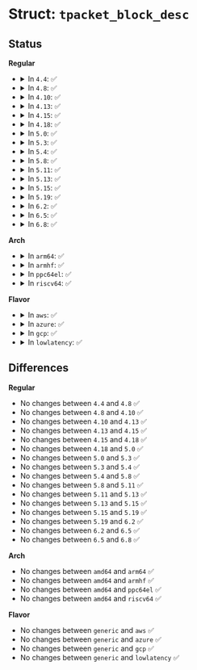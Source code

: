 # Struct: <code>tpacket_block_desc</code>

## Status
<b>Regular</b>
<ul>
<li>
<details>
<summary>In <code>4.4</code>: ✅</summary>

```c
struct tpacket_block_desc {
    __u32 version;
    __u32 offset_to_priv;
    union tpacket_bd_header_u hdr;
};
```
</details>
</li>
<li>
<details>
<summary>In <code>4.8</code>: ✅</summary>

```c
struct tpacket_block_desc {
    __u32 version;
    __u32 offset_to_priv;
    union tpacket_bd_header_u hdr;
};
```
</details>
</li>
<li>
<details>
<summary>In <code>4.10</code>: ✅</summary>

```c
struct tpacket_block_desc {
    __u32 version;
    __u32 offset_to_priv;
    union tpacket_bd_header_u hdr;
};
```
</details>
</li>
<li>
<details>
<summary>In <code>4.13</code>: ✅</summary>

```c
struct tpacket_block_desc {
    __u32 version;
    __u32 offset_to_priv;
    union tpacket_bd_header_u hdr;
};
```
</details>
</li>
<li>
<details>
<summary>In <code>4.15</code>: ✅</summary>

```c
struct tpacket_block_desc {
    __u32 version;
    __u32 offset_to_priv;
    union tpacket_bd_header_u hdr;
};
```
</details>
</li>
<li>
<details>
<summary>In <code>4.18</code>: ✅</summary>

```c
struct tpacket_block_desc {
    __u32 version;
    __u32 offset_to_priv;
    union tpacket_bd_header_u hdr;
};
```
</details>
</li>
<li>
<details>
<summary>In <code>5.0</code>: ✅</summary>

```c
struct tpacket_block_desc {
    __u32 version;
    __u32 offset_to_priv;
    union tpacket_bd_header_u hdr;
};
```
</details>
</li>
<li>
<details>
<summary>In <code>5.3</code>: ✅</summary>

```c
struct tpacket_block_desc {
    __u32 version;
    __u32 offset_to_priv;
    union tpacket_bd_header_u hdr;
};
```
</details>
</li>
<li>
<details>
<summary>In <code>5.4</code>: ✅</summary>

```c
struct tpacket_block_desc {
    __u32 version;
    __u32 offset_to_priv;
    union tpacket_bd_header_u hdr;
};
```
</details>
</li>
<li>
<details>
<summary>In <code>5.8</code>: ✅</summary>

```c
struct tpacket_block_desc {
    __u32 version;
    __u32 offset_to_priv;
    union tpacket_bd_header_u hdr;
};
```
</details>
</li>
<li>
<details>
<summary>In <code>5.11</code>: ✅</summary>

```c
struct tpacket_block_desc {
    __u32 version;
    __u32 offset_to_priv;
    union tpacket_bd_header_u hdr;
};
```
</details>
</li>
<li>
<details>
<summary>In <code>5.13</code>: ✅</summary>

```c
struct tpacket_block_desc {
    __u32 version;
    __u32 offset_to_priv;
    union tpacket_bd_header_u hdr;
};
```
</details>
</li>
<li>
<details>
<summary>In <code>5.15</code>: ✅</summary>

```c
struct tpacket_block_desc {
    __u32 version;
    __u32 offset_to_priv;
    union tpacket_bd_header_u hdr;
};
```
</details>
</li>
<li>
<details>
<summary>In <code>5.19</code>: ✅</summary>

```c
struct tpacket_block_desc {
    __u32 version;
    __u32 offset_to_priv;
    union tpacket_bd_header_u hdr;
};
```
</details>
</li>
<li>
<details>
<summary>In <code>6.2</code>: ✅</summary>

```c
struct tpacket_block_desc {
    __u32 version;
    __u32 offset_to_priv;
    union tpacket_bd_header_u hdr;
};
```
</details>
</li>
<li>
<details>
<summary>In <code>6.5</code>: ✅</summary>

```c
struct tpacket_block_desc {
    __u32 version;
    __u32 offset_to_priv;
    union tpacket_bd_header_u hdr;
};
```
</details>
</li>
<li>
<details>
<summary>In <code>6.8</code>: ✅</summary>

```c
struct tpacket_block_desc {
    __u32 version;
    __u32 offset_to_priv;
    union tpacket_bd_header_u hdr;
};
```
</details>
</li>
</ul>
<b>Arch</b>
<ul>
<li>
<details>
<summary>In <code>arm64</code>: ✅</summary>

```c
struct tpacket_block_desc {
    __u32 version;
    __u32 offset_to_priv;
    union tpacket_bd_header_u hdr;
};
```
</details>
</li>
<li>
<details>
<summary>In <code>armhf</code>: ✅</summary>

```c
struct tpacket_block_desc {
    __u32 version;
    __u32 offset_to_priv;
    union tpacket_bd_header_u hdr;
};
```
</details>
</li>
<li>
<details>
<summary>In <code>ppc64el</code>: ✅</summary>

```c
struct tpacket_block_desc {
    __u32 version;
    __u32 offset_to_priv;
    union tpacket_bd_header_u hdr;
};
```
</details>
</li>
<li>
<details>
<summary>In <code>riscv64</code>: ✅</summary>

```c
struct tpacket_block_desc {
    __u32 version;
    __u32 offset_to_priv;
    union tpacket_bd_header_u hdr;
};
```
</details>
</li>
</ul>
<b>Flavor</b>
<ul>
<li>
<details>
<summary>In <code>aws</code>: ✅</summary>

```c
struct tpacket_block_desc {
    __u32 version;
    __u32 offset_to_priv;
    union tpacket_bd_header_u hdr;
};
```
</details>
</li>
<li>
<details>
<summary>In <code>azure</code>: ✅</summary>

```c
struct tpacket_block_desc {
    __u32 version;
    __u32 offset_to_priv;
    union tpacket_bd_header_u hdr;
};
```
</details>
</li>
<li>
<details>
<summary>In <code>gcp</code>: ✅</summary>

```c
struct tpacket_block_desc {
    __u32 version;
    __u32 offset_to_priv;
    union tpacket_bd_header_u hdr;
};
```
</details>
</li>
<li>
<details>
<summary>In <code>lowlatency</code>: ✅</summary>

```c
struct tpacket_block_desc {
    __u32 version;
    __u32 offset_to_priv;
    union tpacket_bd_header_u hdr;
};
```
</details>
</li>
</ul>

## Differences
<b>Regular</b>
<ul>
<li>
No changes between <code>4.4</code> and <code>4.8</code> ✅
</li>
<li>
No changes between <code>4.8</code> and <code>4.10</code> ✅
</li>
<li>
No changes between <code>4.10</code> and <code>4.13</code> ✅
</li>
<li>
No changes between <code>4.13</code> and <code>4.15</code> ✅
</li>
<li>
No changes between <code>4.15</code> and <code>4.18</code> ✅
</li>
<li>
No changes between <code>4.18</code> and <code>5.0</code> ✅
</li>
<li>
No changes between <code>5.0</code> and <code>5.3</code> ✅
</li>
<li>
No changes between <code>5.3</code> and <code>5.4</code> ✅
</li>
<li>
No changes between <code>5.4</code> and <code>5.8</code> ✅
</li>
<li>
No changes between <code>5.8</code> and <code>5.11</code> ✅
</li>
<li>
No changes between <code>5.11</code> and <code>5.13</code> ✅
</li>
<li>
No changes between <code>5.13</code> and <code>5.15</code> ✅
</li>
<li>
No changes between <code>5.15</code> and <code>5.19</code> ✅
</li>
<li>
No changes between <code>5.19</code> and <code>6.2</code> ✅
</li>
<li>
No changes between <code>6.2</code> and <code>6.5</code> ✅
</li>
<li>
No changes between <code>6.5</code> and <code>6.8</code> ✅
</li>
</ul>
<b>Arch</b>
<ul>
<li>
No changes between <code>amd64</code> and <code>arm64</code> ✅
</li>
<li>
No changes between <code>amd64</code> and <code>armhf</code> ✅
</li>
<li>
No changes between <code>amd64</code> and <code>ppc64el</code> ✅
</li>
<li>
No changes between <code>amd64</code> and <code>riscv64</code> ✅
</li>
</ul>
<b>Flavor</b>
<ul>
<li>
No changes between <code>generic</code> and <code>aws</code> ✅
</li>
<li>
No changes between <code>generic</code> and <code>azure</code> ✅
</li>
<li>
No changes between <code>generic</code> and <code>gcp</code> ✅
</li>
<li>
No changes between <code>generic</code> and <code>lowlatency</code> ✅
</li>
</ul>
